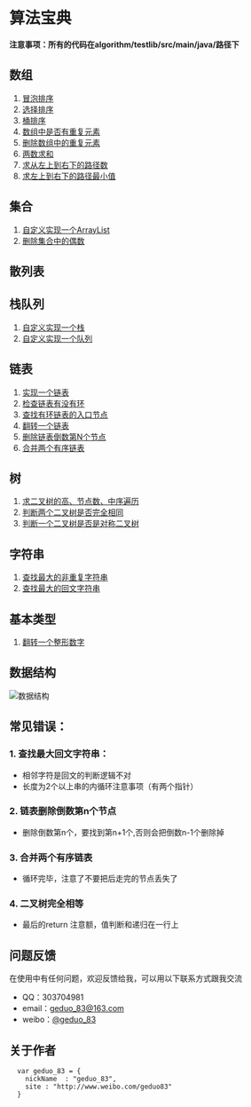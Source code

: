 # 算法宝典
**注意事项：所有的代码在algorithm/testlib/src/main/java/路径下**
## 数组
1. [冒泡排序](https://github.com/geduo83/algorithm/blob/master/testlib/src/main/java/A%E6%95%B0%E7%BB%84/A001%E5%86%92%E6%B3%A1%E6%8E%92%E5%BA%8F/MainAlgorithm.java)
2. [选择排序](https://github.com/geduo83/algorithm/blob/master/testlib/src/main/java/A%E6%95%B0%E7%BB%84/A002%E9%80%89%E6%8B%A9%E6%8E%92%E5%BA%8F/MainAlgorithm.java)
3. [桶排序](https://github.com/geduo83/algorithm/blob/master/testlib/src/main/java/A%E6%95%B0%E7%BB%84/A003%E6%A1%B6%E6%8E%92%E5%BA%8F/MainAlgorithm.java)
4. [数组中是否有重复元素](https://github.com/geduo83/algorithm/blob/master/testlib/src/main/java/A%E6%95%B0%E7%BB%84/A004%E6%95%B0%E7%BB%84%E6%98%AF%E5%90%A6%E6%9C%89%E9%87%8D%E5%A4%8D%E5%85%83%E7%B4%A0/MainAlgorithm.java)
5. [删除数组中的重复元素](https://github.com/geduo83/algorithm/blob/master/testlib/src/main/java/A%E6%95%B0%E7%BB%84/A005%E5%88%A0%E9%99%A4%E6%95%B0%E7%BB%84%E9%87%8D%E5%A4%8D%E5%85%83%E7%B4%A0/MainAgorithm.java)
6. [两数求和](https://github.com/geduo83/algorithm/blob/master/testlib/src/main/java/A%E6%95%B0%E7%BB%84/A006%E4%B8%A4%E6%95%B0%E6%B1%82%E5%92%8C/MainAlgorithm.java)
7. [求从左上到右下的路径数](https://github.com/geduo83/algorithm/blob/master/testlib/src/main/java/A%E6%95%B0%E7%BB%84/A007%E5%B7%A6%E4%B8%8A%E5%88%B0%E5%8F%B3%E4%B8%8B%E8%B7%AF%E5%BE%84%E6%95%B0/MainAlgorithm.java)
8. [求左上到右下的路径最小值](https://github.com/geduo83/algorithm/tree/master/testlib/src/main/java/A%E6%95%B0%E7%BB%84/A008%E5%B7%A6%E4%B8%8A%E5%88%B0%E5%8F%B3%E4%B8%8B%E8%B7%AF%E5%BE%84%E4%B8%AD%E7%9A%84%E6%9C%80%E5%B0%8F%E5%80%BC)
## 集合
1. [自定义实现一个ArrayList](https://github.com/geduo83/algorithm/blob/master/testlib/src/main/java/B%E9%9B%86%E5%90%88/A001%E8%87%AA%E5%AE%9A%E4%B9%89%E5%AE%9E%E7%8E%B0%E4%B8%80%E4%B8%AAArrayList/MyArrayList.java)
2. [删除集合中的偶数](https://github.com/geduo83/algorithm/blob/master/testlib/src/main/java/B%E9%9B%86%E5%90%88/A002%E5%88%A0%E9%99%A4%E9%9B%86%E5%90%88%E4%B8%AD%E7%9A%84%E5%81%B6%E6%95%B0/MainAlgorithm.java)
## 散列表
## 栈队列
1. [自定义实现一个栈](https://github.com/geduo83/algorithm/blob/master/testlib/src/main/java/D%E6%A0%88%E9%98%9F%E5%88%97/A001%E7%94%A8%E6%95%B0%E7%BB%84%E5%AE%9E%E7%8E%B0%E4%B8%80%E4%B8%AA%E6%A0%88/MyStack.java)
2. [自定义实现一个队列](https://github.com/geduo83/algorithm/blob/master/testlib/src/main/java/D%E6%A0%88%E9%98%9F%E5%88%97/A002%E7%94%A8%E6%95%B0%E7%BB%84%E5%AE%9E%E7%8E%B0%E4%B8%80%E4%B8%AA%E9%98%9F%E5%88%97/MyQueue.java)
## 链表
1. [实现一个链表](https://github.com/geduo83/algorithm/tree/master/testlib/src/main/java/E%E9%93%BE%E8%A1%A8/A001%E5%AE%9E%E7%8E%B0%E4%B8%80%E4%B8%AA%E9%93%BE%E8%A1%A8)
2. [检查链表有没有环](https://github.com/geduo83/algorithm/blob/master/testlib/src/main/java/E%E9%93%BE%E8%A1%A8/A002%E6%A3%80%E6%9F%A5%E9%93%BE%E8%A1%A8%E6%9C%89%E6%B2%A1%E6%9C%89%E7%8E%AF/MainAgorithm.java)
3. [查找有环链表的入口节点](https://github.com/geduo83/algorithm/blob/master/testlib/src/main/java/E%E9%93%BE%E8%A1%A8/A003%E6%9F%A5%E6%89%BE%E6%9C%89%E7%8E%AF%E9%93%BE%E8%A1%A8%E7%9A%84%E5%85%A5%E5%8F%A3%E8%8A%82%E7%82%B9/MainAgorithm.java)
4. [翻转一个链表](https://github.com/geduo83/algorithm/blob/master/testlib/src/main/java/E%E9%93%BE%E8%A1%A8/A004%E7%BF%BB%E8%BD%AC%E4%B8%80%E4%B8%AA%E9%93%BE%E8%A1%A8/MainAlgorithm.java)
5. [删除链表倒数第N个节点](https://github.com/geduo83/algorithm/blob/master/testlib/src/main/java/E%E9%93%BE%E8%A1%A8/A005%E5%88%A0%E9%99%A4%E9%93%BE%E8%A1%A8%E4%B8%AD%E7%9A%84%E5%80%92%E6%95%B0%E7%AC%ACN%E4%B8%AA%E8%8A%82%E7%82%B9/MainAlgorithm.java)
6. [合并两个有序链表](https://github.com/geduo83/algorithm/blob/master/testlib/src/main/java/E%E9%93%BE%E8%A1%A8/A006%E5%90%88%E5%B9%B6%E4%B8%A4%E4%B8%AA%E6%8E%92%E5%A5%BD%E5%BA%8F%E7%9A%84%E9%93%BE%E8%A1%A8/MainAlgorithm.java)
## 树
1. [求二叉树的高、节点数、中序遍历](https://github.com/geduo83/algorithm/blob/master/testlib/src/main/java/F%E6%A0%91/A001%E6%B1%82%E4%BA%8C%E5%8F%89%E6%A0%91%E7%9A%84%E9%AB%98%E8%8A%82%E7%82%B9%E6%95%B0%E4%B8%AD%E5%BA%8F%E9%81%8D%E5%8E%86/MainAlgorithm.java)
2. [判断两个二叉树是否完全相同](https://github.com/geduo83/algorithm/blob/master/testlib/src/main/java/F%E6%A0%91/A002%E5%88%A4%E6%96%AD%E4%B8%A4%E9%A2%97%E4%BA%8C%E5%8F%89%E6%A0%91%E6%98%AF%E5%90%A6%E5%AE%8C%E5%85%A8%E7%9B%B8%E5%90%8C/MainAlgorithm.java)
3. [判断一个二叉树是否是对称二叉树](https://github.com/geduo83/algorithm/blob/master/testlib/src/main/java/F%E6%A0%91/A003%E5%88%A4%E6%96%AD%E4%B8%80%E4%B8%AA%E4%BA%8C%E5%8F%89%E6%A0%91%E6%98%AF%E5%90%A6%E6%98%AF%E5%AF%B9%E7%A7%B0%E4%BA%8C%E5%8F%89%E6%A0%91/MainAlgorithm.java)
## 字符串
1. [查找最大的非重复字符串](https://github.com/geduo83/algorithm/blob/master/testlib/src/main/java/G%E5%AD%97%E7%AC%A6%E4%B8%B2/A001%E6%9F%A5%E6%89%BE%E6%9C%80%E5%A4%A7%E7%9A%84%E9%9D%9E%E9%87%8D%E5%A4%8D%E5%AD%97%E7%AC%A6%E4%B8%B2/MainAlgorithm.java)
1. [查找最大的回文字符串](https://github.com/geduo83/algorithm/blob/master/testlib/src/main/java/G%E5%AD%97%E7%AC%A6%E4%B8%B2/A002%E6%9F%A5%E6%89%BE%E6%9C%80%E5%A4%A7%E7%9A%84%E5%9B%9E%E6%96%87%E5%AD%90%E4%B8%B2/MainAlgorithm.java)
## 基本类型
1. [翻转一个整形数字](https://github.com/geduo83/algorithm/blob/master/testlib/src/main/java/H%E5%9F%BA%E6%9C%AC%E7%B1%BB%E5%9E%8B/A001%E7%BF%BB%E8%BD%AC%E4%B8%80%E4%B8%AA%E6%95%B4%E6%95%B0/MainAlgorithm.java)
## 数据结构
![数据结构](https://github.com/geduo83/algorithm/blob/master/app/src/main/res/drawable/data_structs.jpeg)
## 常见错误：
### 1. 查找最大回文字符串：
* 相邻字符是回文的判断逻辑不对
* 长度为2个以上串的内循环注意事项（有两个指针）

### 2. 链表删除倒数第n个节点
* 删除倒数第n个，要找到第n+1个,否则会把倒数n-1个删除掉

### 3. 合并两个有序链表
* 循环完毕，注意了不要把后走完的节点丢失了

### 4. 二叉树完全相等
* 最后的return 注意额，值判断和递归在一行上  

## 问题反馈
在使用中有任何问题，欢迎反馈给我，可以用以下联系方式跟我交流
* QQ：303704981
* email：geduo_83@163.com
* weibo：[@geduo_83](http://www.weibo.com/geduo83)

## 关于作者
```
  var geduo_83 = {
    nickName  : "geduo_83",
    site : "http://www.weibo.com/geduo83"
  }
```

